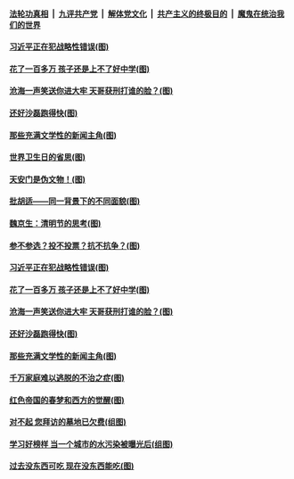 ####  [法轮功真相](../../../../basic/blob/master/README.md?t=04082031) &nbsp;|&nbsp; [九评共产党](../../../../9ping.md/blob/master/README.md?t=04082031) &nbsp;|&nbsp; [解体党文化](../../../../jtdwh.md/blob/master/README.md?t=04082031)  &nbsp;|&nbsp; [共产主义的终极目的](../../../../gczydzjmd.md/blob/master/README.md?t=04082031) &nbsp;|&nbsp; [魔鬼在统治我们的世界](../../../../mgztzwmdsj.md/blob/master/README.md?t=04082031) 


#### [习近平正在犯战略性错误(图)](../pages/p4/968063.md?t=04082031) 

#### [花了一百多万 孩子还是上不了好中学(图)](../pages/p4/967959.md?t=04082031) 

#### [沧海一声笑送你进大牢 天哥获刑打谁的脸？(图)](../pages/p4/967961.md?t=04082031) 

#### [还好沙磊跑得快(图)](../pages/p4/967955.md?t=04082031) 

#### [那些充满文学性的新闻主角(图)](../pages/p4/967958.md?t=04082031) 


#### [世界卫生日的省思(图)](../pages/p4/968078.md?t=04082031) 

#### [天安门是伪文物！(图)](../pages/p4/968076.md?t=04082031) 


#### [批胡适——同一背景下的不同面貌(图)](../pages/p4/968070.md?t=04082031) 

#### [魏京生：清明节的思考(图)](../pages/p4/968069.md?t=04082031) 

#### [参不参选？投不投票？抗不抗争？(图)](../pages/p4/968067.md?t=04082031) 

#### [习近平正在犯战略性错误(图)](../pages/p4/968063.md?t=04082031) 


#### [花了一百多万 孩子还是上不了好中学(图)](../pages/p4/967959.md?t=04082031) 

#### [沧海一声笑送你进大牢 天哥获刑打谁的脸？(图)](../pages/p4/967961.md?t=04082031) 

#### [还好沙磊跑得快(图)](../pages/p4/967955.md?t=04082031) 

#### [那些充满文学性的新闻主角(图)](../pages/p4/967958.md?t=04082031) 

#### [千万家庭难以逃脱的不治之症(图)](../pages/p4/967956.md?t=04082031) 


#### [红色帝国的春梦和西方的觉醒(图)](../pages/p4/967870.md?t=04082031) 


#### [对不起 您拜访的墓地已欠费(组图)](../pages/p4/967865.md?t=04082031) 

#### [学习好榜样 当一个城市的水污染被曝光后(组图)](../pages/p4/967863.md?t=04082031) 

#### [过去没东西可吃 现在没东西能吃(图)](../pages/p4/967859.md?t=04082031) 


